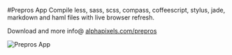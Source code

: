 #Prepros App
Compile less, sass, scss, compass, coffeescript, stylus, jade, markdown and haml files with live browser refresh.

Download and more info@ [alphapixels.com/prepros](http://alphapixels.com/prepros)

![Prepros App](http://alphapixels.com/prepros/img/prepros.png)